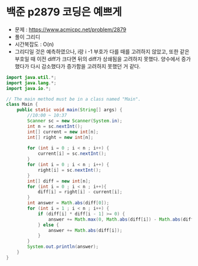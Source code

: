 # 백준 p2879 코딩은 예쁘게
* 문제 : https://www.acmicpc.net/problem/2879
* 풀이 그리디
* 시간복잡도 : O(n)
* 그리디일 것은 예측하였으나, i랑 i -1 부호가 다를 때를 고려하지 않았고, 또한 같은 부호일 때 이전 diff가 크다면 뒤의 diff가 상쇄됨을 고려하지 못했다. 양수에서 증가했다가 다시 감소했다가 증가함을 고려하지 못했던 거 같다. 
```java
import java.util.*;
import java.lang.*;
import java.io.*;

// The main method must be in a class named "Main".
class Main {
    public static void main(String[] args) {
        //10:00 ~ 10:37
        Scanner sc = new Scanner(System.in);
        int n = sc.nextInt();
        int[] current = new int[n];
        int[] right = new int[n];
        
        for (int i = 0 ; i < n ; i++) {
            current[i] = sc.nextInt();
        }
        for (int i = 0 ; i < n ; i++) {
            right[i] = sc.nextInt();
        }
        int[] diff = new int[n];
        for (int i = 0 ; i < n ; i++){
            diff[i] = right[i] - current[i];
        }
        int answer = Math.abs(diff[0]);
        for (int i = 1 ; i < n ; i++) {
            if (diff[i] * diff[i - 1] >= 0) {
                answer += Math.max(0, Math.abs(diff[i]) - Math.abs(diff[i - 1]));
            } else {
                answer += Math.abs(diff[i]);
            }
        }
        System.out.println(answer);
    }
}
```
